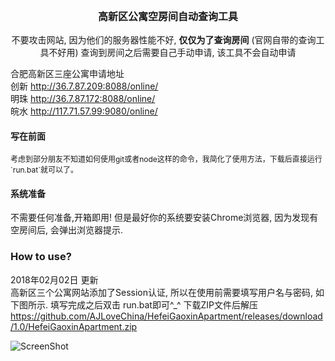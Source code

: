 <p align="center" style='font-size:16px;'><b>高新区公寓空房间自动查询工具</b></p>
<p align="center">不要攻击网站, 因为他们的服务器性能不好, <b>仅仅为了查询房间</b> (官网自带的查询工具不好用) 查询到房间之后需要自己手动申请, 该工具不会自动申请</p>


合肥高新区三座公寓申请地址<br/>
创新 http://36.7.87.209:8088/online/    <br/>
明珠 http://36.7.87.172:8088/online/  <br/>
皖水 http://117.71.57.99:9080/online/  <br/>

#### 写在前面
<p style="font-size:12px;">考虑到部分朋友不知道如何使用git或者node这样的命令，我简化了使用方法，下载后直接运行`run.bat`就可以了。</p>

#### 系统准备
不需要任何准备,开箱即用!
但是最好你的系统要安装Chrome浏览器, 因为发现有空房间后, 会弹出浏览器提示.

### How to use?
2018年02月02日 更新\
高新区三个公寓网站添加了Session认证, 所以在使用前需要填写用户名与密码, 如下图所示.
填写完成之后双击 run.bat即可^_^
下载ZIP文件后解压
https://github.com/AJLoveChina/HefeiGaoxinApartment/releases/download/1.0/HefeiGaoxinApartment.zip

![ScreenShot](https://raw.github.com/AJLoveChina/HefeiGaoxinApartment/master/asserts/nameandpass.png?t=2018年2月2日)
